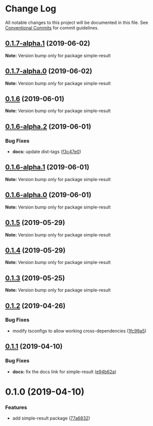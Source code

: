 # Change Log

All notable changes to this project will be documented in this file.
See [Conventional Commits](https://conventionalcommits.org) for commit guidelines.

## [0.1.7-alpha.1](https://github.com/Levertion/mcfunction/compare/simple-result@0.1.7-alpha.0...simple-result@0.1.7-alpha.1) (2019-06-02)

**Note:** Version bump only for package simple-result





## [0.1.7-alpha.0](https://github.com/Levertion/mcfunction/compare/simple-result@0.1.6...simple-result@0.1.7-alpha.0) (2019-06-02)

**Note:** Version bump only for package simple-result





## [0.1.6](https://github.com/Levertion/mcfunction/compare/simple-result@0.1.6-alpha.2...simple-result@0.1.6) (2019-06-01)

**Note:** Version bump only for package simple-result





## [0.1.6-alpha.2](https://github.com/Levertion/mcfunction/compare/simple-result@0.1.6-alpha.1...simple-result@0.1.6-alpha.2) (2019-06-01)


### Bug Fixes

* **docs:** update dist-tags ([f3c47e0](https://github.com/Levertion/mcfunction/commit/f3c47e0))





## [0.1.6-alpha.1](https://github.com/Levertion/mcfunction/compare/simple-result@0.1.6-alpha.0...simple-result@0.1.6-alpha.1) (2019-06-01)

**Note:** Version bump only for package simple-result





## [0.1.6-alpha.0](https://github.com/Levertion/mcfunction/compare/simple-result@0.1.5...simple-result@0.1.6-alpha.0) (2019-06-01)

**Note:** Version bump only for package simple-result





## [0.1.5](https://github.com/Levertion/mcfunction/compare/simple-result@0.1.4...simple-result@0.1.5) (2019-05-29)

**Note:** Version bump only for package simple-result





## [0.1.4](https://github.com/Levertion/mcfunction/compare/simple-result@0.1.3...simple-result@0.1.4) (2019-05-29)

**Note:** Version bump only for package simple-result





## [0.1.3](https://github.com/Levertion/mcfunction/compare/simple-result@0.1.2...simple-result@0.1.3) (2019-05-25)

**Note:** Version bump only for package simple-result





## [0.1.2](https://github.com/Levertion/mcfunction/compare/simple-result@0.1.1...simple-result@0.1.2) (2019-04-26)


### Bug Fixes

* modify tsconfigs to allow working cross-dependencies ([1fc99a5](https://github.com/Levertion/mcfunction/commit/1fc99a5))





## [0.1.1](https://github.com/Levertion/mcfunction/compare/simple-result@0.1.0...simple-result@0.1.1) (2019-04-10)


### Bug Fixes

* **docs:** fix the docs link for simple-result ([e94b62a](https://github.com/Levertion/mcfunction/commit/e94b62a))





# 0.1.0 (2019-04-10)


### Features

* add simple-result package ([77a6832](https://github.com/Levertion/mcfunction/commit/77a6832))
